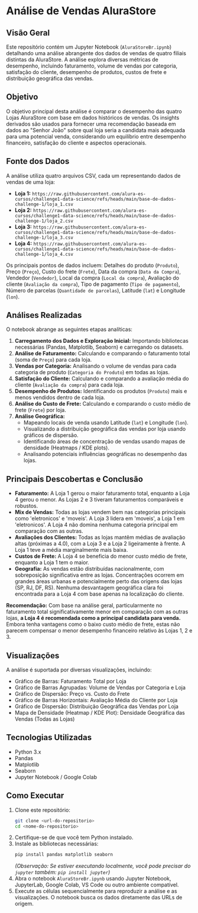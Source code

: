# Análise de Vendas AluraStore

## Visão Geral

Este repositório contém um Jupyter Notebook (`AluraStoreBr.ipynb`) detalhando uma análise abrangente dos dados de vendas de quatro filiais distintas da AluraStore. A análise explora diversas métricas de desempenho, incluindo faturamento, volume de vendas por categoria, satisfação do cliente, desempenho de produtos, custos de frete e distribuição geográfica das vendas.

## Objetivo

O objetivo principal desta análise é comparar o desempenho das quatro Lojas AluraStore com base em dados históricos de vendas. Os insights derivados são usados para fornecer uma recomendação baseada em dados ao "Senhor João" sobre qual loja seria a candidata mais adequada para uma potencial venda, considerando um equilíbrio entre desempenho financeiro, satisfação do cliente e aspectos operacionais.

## Fonte dos Dados

A análise utiliza quatro arquivos CSV, cada um representando dados de vendas de uma loja:

*   **Loja 1:** `https://raw.githubusercontent.com/alura-es-cursos/challenge1-data-science/refs/heads/main/base-de-dados-challenge-1/loja_1.csv`
*   **Loja 2:** `https://raw.githubusercontent.com/alura-es-cursos/challenge1-data-science/refs/heads/main/base-de-dados-challenge-1/loja_2.csv`
*   **Loja 3:** `https://raw.githubusercontent.com/alura-es-cursos/challenge1-data-science/refs/heads/main/base-de-dados-challenge-1/loja_3.csv`
*   **Loja 4:** `https://raw.githubusercontent.com/alura-es-cursos/challenge1-data-science/refs/heads/main/base-de-dados-challenge-1/loja_4.csv`

Os principais pontos de dados incluem: Detalhes do produto (`Produto`), Preço (`Preço`), Custo do frete (`Frete`), Data da compra (`Data da Compra`), Vendedor (`Vendedor`), Local da compra (`Local da compra`), Avaliação do cliente (`Avaliação da compra`), Tipo de pagamento (`Tipo de pagamento`), Número de parcelas (`Quantidade de parcelas`), Latitude (`lat`) e Longitude (`lon`).

## Análises Realizadas

O notebook abrange as seguintes etapas analíticas:

1.  **Carregamento dos Dados e Exploração Inicial:** Importando bibliotecas necessárias (Pandas, Matplotlib, Seaborn) e carregando os datasets.
2.  **Análise de Faturamento:** Calculando e comparando o faturamento total (soma de `Preço`) para cada loja.
3.  **Vendas por Categoria:** Analisando o volume de vendas para cada categoria de produto (`Categoria do Produto`) em todas as lojas.
4.  **Satisfação do Cliente:** Calculando e comparando a avaliação média do cliente (`Avaliação da compra`) para cada loja.
5.  **Desempenho de Produtos:** Identificando os produtos (`Produto`) mais e menos vendidos dentro de cada loja.
6.  **Análise do Custo de Frete:** Calculando e comparando o custo médio de frete (`Frete`) por loja.
7.  **Análise Geográfica:**
    *   Mapeando locais de venda usando Latitude (`lat`) e Longitude (`lon`).
    *   Visualizando a distribuição geográfica das vendas por loja usando gráficos de dispersão.
    *   Identificando áreas de concentração de vendas usando mapas de densidade (Heatmaps / KDE plots).
    *   Analisando potenciais influências geográficas no desempenho das lojas.

## Principais Descobertas e Conclusão

*   **Faturamento:** A Loja 1 gerou o maior faturamento total, enquanto a Loja 4 gerou o menor. As Lojas 2 e 3 tiveram faturamentos comparáveis e robustos.
*   **Mix de Vendas:** Todas as lojas vendem bem nas categorias principais como 'eletronicos' e 'moveis'. A Loja 3 lidera em 'moveis', a Loja 1 em 'eletronicos'. A Loja 4 não domina nenhuma categoria principal em comparação com as outras.
*   **Avaliações dos Clientes:** Todas as lojas mantêm médias de avaliação altas (próximas a 4.0), com a Loja 3 e a Loja 2 ligeiramente à frente. A Loja 1 teve a média marginalmente mais baixa.
*   **Custos de Frete:** A Loja 4 se beneficia do menor custo médio de frete, enquanto a Loja 1 tem o maior.
*   **Geografia:** As vendas estão distribuídas nacionalmente, com sobreposição significativa entre as lojas. Concentrações ocorrem em grandes áreas urbanas e potencialmente perto das origens das lojas (SP, RJ, DF, RS). Nenhuma desvantagem geográfica clara foi encontrada para a Loja 4 com base apenas na localização do cliente.

**Recomendação:** Com base na análise geral, particularmente no faturamento total significativamente menor em comparação com as outras lojas, **a Loja 4 é recomendada como a principal candidata para venda.** Embora tenha vantagens como o baixo custo médio de frete, estas não parecem compensar o menor desempenho financeiro relativo às Lojas 1, 2 e 3.

## Visualizações

A análise é suportada por diversas visualizações, incluindo:

*   Gráfico de Barras: Faturamento Total por Loja
*   Gráfico de Barras Agrupadas: Volume de Vendas por Categoria e Loja
*   Gráfico de Dispersão: Preço vs. Custo do Frete
*   Gráfico de Barras Horizontais: Avaliação Média do Cliente por Loja
*   Gráfico de Dispersão: Distribuição Geográfica das Vendas por Loja
*   Mapa de Densidade (Heatmap / KDE Plot): Densidade Geográfica das Vendas (Todas as Lojas)

## Tecnologias Utilizadas

*   Python 3.x
*   Pandas
*   Matplotlib
*   Seaborn
*   Jupyter Notebook / Google Colab

## Como Executar

1.  Clone este repositório:
    ```bash
    git clone <url-do-repositorio>
    cd <nome-do-repositorio>
    ```
2.  Certifique-se de que você tem Python instalado.
3.  Instale as bibliotecas necessárias:
    ```bash
    pip install pandas matplotlib seaborn
    ```
    *(Observação: Se estiver executando localmente, você pode precisar do `jupyter` também: `pip install jupyter`)*
4.  Abra o notebook `AluraStoreBr.ipynb` usando Jupyter Notebook, JupyterLab, Google Colab, VS Code ou outro ambiente compatível.
5.  Execute as células sequencialmente para reproduzir a análise e as visualizações. O notebook busca os dados diretamente das URLs de origem.
